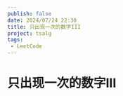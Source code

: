 ```yaml
---
publish: false
date: 2024/07/24 22:30
title: 只出现一次的数字III
project: tsalg
tags:
 - LeetCode
---
```


# 只出现一次的数字III
